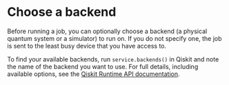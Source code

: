 # Choose a backend

Before running a job, you can optionally choose a backend (a physical quantum system or a simulator) to run on.  If you do not specify one, the job is sent to the least busy device that you have access to.

To find your available backends, run `service.backends()` in Qiskit and note the name of the backend you want to use.  For full details, including available options, see the [Qiskit Runtime API documentation](https://qiskit.org/documentation/partners/qiskit_ibm_runtime/stubs/qiskit_ibm_runtime.QiskitRuntimeService.backends.html#qiskit_ibm_runtime.QiskitRuntimeService.backends).
